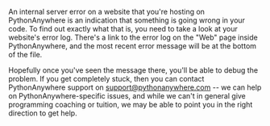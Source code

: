 
<!--
.. title: I'm getting an Internal Server Error on my website
.. slug: InternalServerError
.. date: 2015-05-13 14:35:28 UTC+01:00
.. tags:
.. category:
.. link:
.. description:
.. type: text
-->


An internal server error on a website that you're hosting on PythonAnywhere is
an indication that something is going wrong in your code.  To find out exactly
what that is, you need to take a look at your website's error log.  There's a
link to the error log on the "Web" page inside PythonAnywhere, and the most
recent error message will be at the bottom of the file.

Hopefully once you've seen the message there, you'll be able to debug the problem.
If you get completely stuck, then you can contact PythonAnywhere support on
[support@pythonanywhere.com](mailto:support@pythonanywhere.com) -- we can
help on PythonAnywhere-specific issues, and while we can't in general give
programming coaching or tuition, we may be able to point you in the right
direction to get help.
